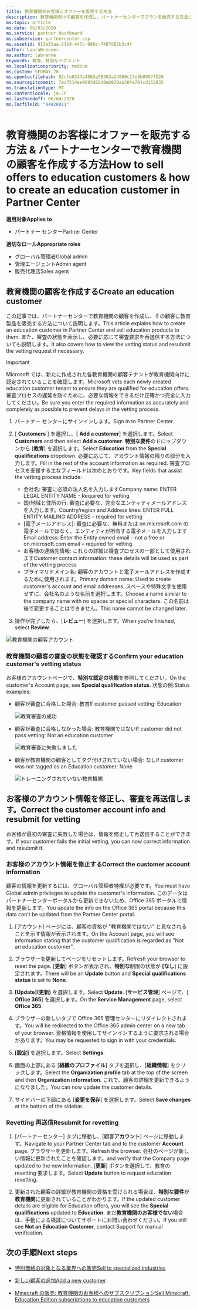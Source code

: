 ```yaml
---
title: 教育機関のお客様にオファーを販売する方法
description: 教育機関向けの顧客を作成し、パートナーセンターでプランを販売する方法について説明します。
ms.topic: article
ms.date: 06/03/2020
ms.service: partner-dashboard
ms.subservice: partnercenter-csp
ms.assetid: 913e31aa-21b9-447c-988c-7487d82b3c4f
author: LauraBrenner
ms.author: labrenne
keywords: 教育、特別なセグメント
ms.localizationpriority: medium
ms.custom: SEOMAY.20
ms.openlocfilehash: 02cfe0317e4503a58303a24900c17e9b0997f528
ms.sourcegitcommit: 7ec7514ee9693d62d8eb930aa38fe701cd152835
ms.translationtype: MT
ms.contentlocale: ja-JP
ms.lasthandoff: 06/04/2020
ms.locfileid: "84426011"
---
```

# <a name="how-to-sell-offers-to-education-customers--how-to-create-an-education-customer-in-partner-center"></a><span data-ttu-id="f7399-104">教育機関のお客様にオファーを販売する方法 & パートナーセンターで教育機関の顧客を作成する方法</span><span class="sxs-lookup"><span data-stu-id="f7399-104">How to sell offers to education customers & how to create an education customer in Partner Center</span></span>

<span data-ttu-id="f7399-105">**適用対象**</span><span class="sxs-lookup"><span data-stu-id="f7399-105">**Applies to**</span></span>

- <span data-ttu-id="f7399-106">パートナー センター</span><span class="sxs-lookup"><span data-stu-id="f7399-106">Partner Center</span></span>

<span data-ttu-id="f7399-107">**適切なロール**</span><span class="sxs-lookup"><span data-stu-id="f7399-107">**Appropriate roles**</span></span>

- <span data-ttu-id="f7399-108">グローバル管理者</span><span class="sxs-lookup"><span data-stu-id="f7399-108">Global admin</span></span>
- <span data-ttu-id="f7399-109">管理エージェント</span><span class="sxs-lookup"><span data-stu-id="f7399-109">Admin agent</span></span>
- <span data-ttu-id="f7399-110">販売代理店</span><span class="sxs-lookup"><span data-stu-id="f7399-110">Sales agent</span></span>

## <a name="create-an-education-customer"></a><span data-ttu-id="f7399-111">教育機関の顧客を作成する</span><span class="sxs-lookup"><span data-stu-id="f7399-111">Create an education customer</span></span>

<span data-ttu-id="f7399-112">この記事では、パートナーセンターで教育機関の顧客を作成し、その顧客に教育製品を販売する方法について説明します。</span><span class="sxs-lookup"><span data-stu-id="f7399-112">This article explains how to create an education customer in Partner Center and sell education products to them.</span></span> <span data-ttu-id="f7399-113">また、審査の状態を表示し、必要に応じて審査要求を再送信する方法についても説明します。</span><span class="sxs-lookup"><span data-stu-id="f7399-113">It also covers how to view the vetting status and resubmit the vetting request if necessary.</span></span>

> [!IMPORTANT]
> <span data-ttu-id="f7399-114">Microsoft では、新たに作成された各教育機関の顧客テナントが教育機関向けに認定されていることを確認します。</span><span class="sxs-lookup"><span data-stu-id="f7399-114">Microsoft vets each newly created education customer tenant to ensure they are qualified for education offers.</span></span>  <span data-ttu-id="f7399-115">審査プロセスの遅延を防ぐために、必要な情報をできるだけ正確かつ完全に入力してください。</span><span class="sxs-lookup"><span data-stu-id="f7399-115">Be sure you enter the required information as accurately and completely as possible to prevent delays in the vetting process.</span></span>

1. <span data-ttu-id="f7399-116">パートナー センターにサインインします。</span><span class="sxs-lookup"><span data-stu-id="f7399-116">Sign in to Partner Center.</span></span>

2. <span data-ttu-id="f7399-117">[ **Customers** ] を選択し、[ **Add a customer**] を選択します。</span><span class="sxs-lookup"><span data-stu-id="f7399-117">Select **Customers** and then select **Add a customer**.</span></span> <span data-ttu-id="f7399-118">**特別な要件**のドロップダウンから [**教育**] を選択します。</span><span class="sxs-lookup"><span data-stu-id="f7399-118">Select **Education** from the **Special qualifications** dropdown.</span></span>  <span data-ttu-id="f7399-119">必要に応じて、アカウント情報の残りの部分を入力します。</span><span class="sxs-lookup"><span data-stu-id="f7399-119">Fill in the rest of the account information as required.</span></span>  <span data-ttu-id="f7399-120">審査プロセスを支援する主なフィールドは次のとおりです。</span><span class="sxs-lookup"><span data-stu-id="f7399-120">Key fields that assist the vetting process include:</span></span>

   - <span data-ttu-id="f7399-121">会社名: 審査に必須の法人名を入力します</span><span class="sxs-lookup"><span data-stu-id="f7399-121">Company name: ENTER LEGAL ENTITY NAME - Required for vetting</span></span>
   - <span data-ttu-id="f7399-122">国/地域と住所の行: 審査に必要な、完全なエンティティメールアドレスを入力します。</span><span class="sxs-lookup"><span data-stu-id="f7399-122">Country/region and Address lines: ENTER FULL ENTITY MAILING ADDRESS – required for vetting</span></span>
   - <span data-ttu-id="f7399-123">[電子メールアドレス]: 審査に必要な、無料または on.microsoft.com の電子メールではなく、エンティティが所有する電子メールを入力します</span><span class="sxs-lookup"><span data-stu-id="f7399-123">Email address:  Enter the Entity owned email – not a free or on.microsoft.com email – required for vetting</span></span>
   - <span data-ttu-id="f7399-124">お客様の連絡先情報: これらの詳細は審査プロセスの一部として使用されます</span><span class="sxs-lookup"><span data-stu-id="f7399-124">Customer contact information: these details will be used as part of the vetting process</span></span>
   - <span data-ttu-id="f7399-125">プライマリドメイン名: 顧客のアカウントと電子メールアドレスを作成するために使用されます。</span><span class="sxs-lookup"><span data-stu-id="f7399-125">Primary domain name:  Used to create customer's account and email addresses.</span></span>  <span data-ttu-id="f7399-126">スペースや特殊文字を使用せずに、会社名のような名前を選択します。</span><span class="sxs-lookup"><span data-stu-id="f7399-126">Choose a name similar to the company name with no spaces or special characters.</span></span>  <span data-ttu-id="f7399-127">この名前は後で変更することはできません。</span><span class="sxs-lookup"><span data-stu-id="f7399-127">This name cannot be changed later.</span></span>

3. <span data-ttu-id="f7399-128">操作が完了したら、[**レビュー**] を選択します。</span><span class="sxs-lookup"><span data-stu-id="f7399-128">When you're finished, select **Review**.</span></span>

![教育機関の顧客アカウント](images/eduaccountinfo.png)

### <a name="confirm-your-education-customers-vetting-status"></a><span data-ttu-id="f7399-130">教育機関の顧客の審査の状態を確認する</span><span class="sxs-lookup"><span data-stu-id="f7399-130">Confirm your education customer's vetting status</span></span>

<span data-ttu-id="f7399-131">お客様のアカウントページで、**特別な認定の状態**を参照してください。</span><span class="sxs-lookup"><span data-stu-id="f7399-131">On the customer's Account page, see **Special qualification status**.</span></span>
<span data-ttu-id="f7399-132">状態の例:</span><span class="sxs-lookup"><span data-stu-id="f7399-132">Status examples:</span></span>

- <span data-ttu-id="f7399-133">顧客が審査に合格した場合: 教育</span><span class="sxs-lookup"><span data-stu-id="f7399-133">If customer passed vetting:  Education</span></span>

   ![教育審査の成功](images/edupassedvetting.png)

- <span data-ttu-id="f7399-135">顧客が審査に合格しなかった場合: 教育機関ではない</span><span class="sxs-lookup"><span data-stu-id="f7399-135">If customer did not pass vetting:  Not an education customer</span></span>

   ![教育審査に失敗しました](images/edudidnotpassvetting.PNG)

- <span data-ttu-id="f7399-137">顧客が教育機関の顧客としてタグ付けされていない場合: なし</span><span class="sxs-lookup"><span data-stu-id="f7399-137">If customer was not tagged as an Education customer:  None</span></span>

   ![トレーニングされていない教育機関](images/edunottagged.PNG)

## <a name="correct-the-customer-account-info-and-resubmit-for-vetting"></a><span data-ttu-id="f7399-139">お客様のアカウント情報を修正し、審査を再送信します。</span><span class="sxs-lookup"><span data-stu-id="f7399-139">Correct the customer account info and resubmit for vetting</span></span>  

<span data-ttu-id="f7399-140">お客様が最初の審査に失敗した場合は、情報を修正して再送信することができます。</span><span class="sxs-lookup"><span data-stu-id="f7399-140">If your customer fails the initial vetting, you can now correct information and resubmit it.</span></span>

### <a name="correct-the-customer-account-information"></a><span data-ttu-id="f7399-141">お客様のアカウント情報を修正する</span><span class="sxs-lookup"><span data-stu-id="f7399-141">Correct the customer account information</span></span>

<span data-ttu-id="f7399-142">顧客の情報を更新するには、グローバル管理者特権が必要です。</span><span class="sxs-lookup"><span data-stu-id="f7399-142">You must have Global admin privileges to update the customer's information.</span></span> <span data-ttu-id="f7399-143">このデータはパートナーセンターポータルから更新できないため、Office 365 ポータルで情報を更新します。</span><span class="sxs-lookup"><span data-stu-id="f7399-143">You update the info on the Office 365 portal because this data can't be updated from the Partner Center portal.</span></span>

1. <span data-ttu-id="f7399-144">[アカウント] ページには、顧客の資格が "教育機関ではない" と見なされることを示す情報が表示されます。</span><span class="sxs-lookup"><span data-stu-id="f7399-144">On the Account page, you will see information stating that the customer qualification is regarded as "Not an education customer".</span></span>

2. <span data-ttu-id="f7399-145">ブラウザーを更新してページをリセットします。</span><span class="sxs-lookup"><span data-stu-id="f7399-145">Refresh your browser to reset the page.</span></span> <span data-ttu-id="f7399-146">[**更新**] ボタンが表示され、**特別な**制限の状態が **[なし**] に設定されます。</span><span class="sxs-lookup"><span data-stu-id="f7399-146">There will be an **Update** button and **Special qualifications status** is set to **None**.</span></span>

3. <span data-ttu-id="f7399-147">**[Update]\(更新\)** を選択します。</span><span class="sxs-lookup"><span data-stu-id="f7399-147">Select **Update**.</span></span> <span data-ttu-id="f7399-148">[**サービス管理**] ページで、[ **Office 365**] を選択します。</span><span class="sxs-lookup"><span data-stu-id="f7399-148">On the **Service Management** page, select **Office 365**.</span></span>

4. <span data-ttu-id="f7399-149">ブラウザーの新しいタブで Office 365 管理センターにリダイレクトされます。</span><span class="sxs-lookup"><span data-stu-id="f7399-149">You will be redirected to the Office 365 admin center on a new tab of your browser.</span></span> <span data-ttu-id="f7399-150">資格情報を使用してサインインするように要求される場合があります。</span><span class="sxs-lookup"><span data-stu-id="f7399-150">You may be requested to sign in with your credentials.</span></span>

5. <span data-ttu-id="f7399-151">**[設定]** を選択します。</span><span class="sxs-lookup"><span data-stu-id="f7399-151">Select **Settings**.</span></span>

6. <span data-ttu-id="f7399-152">画面の上部にある [**組織のプロファイル**] タブを選択し、[**組織情報**] をクリックします。</span><span class="sxs-lookup"><span data-stu-id="f7399-152">Select the **Organization profile** tab at the top of the screen and then **Organization information**.</span></span> <span data-ttu-id="f7399-153">これで、顧客の詳細を更新できるようになりました。</span><span class="sxs-lookup"><span data-stu-id="f7399-153">You can now update the customer details.</span></span>

7. <span data-ttu-id="f7399-154">サイドバーの下部にある [**変更を保存**] を選択します。</span><span class="sxs-lookup"><span data-stu-id="f7399-154">Select **Save changes** at the bottom of the sidebar.</span></span>  

### <a name="resubmit-for-revetting"></a><span data-ttu-id="f7399-155">Revetting 再送信</span><span class="sxs-lookup"><span data-stu-id="f7399-155">Resubmit for revetting</span></span>

1. <span data-ttu-id="f7399-156">[パートナーセンター] タブに移動し、[顧客**アカウント**] ページに移動します。</span><span class="sxs-lookup"><span data-stu-id="f7399-156">Navigate to your Partner Center tab and to the customer **Account** page.</span></span> <span data-ttu-id="f7399-157">ブラウザーを更新します。</span><span class="sxs-lookup"><span data-stu-id="f7399-157">Refresh the browser.</span></span> <span data-ttu-id="f7399-158">会社のページが新しい情報に更新されたことを確認します。</span><span class="sxs-lookup"><span data-stu-id="f7399-158">and verify that the Company page updated to the new information.</span></span> <span data-ttu-id="f7399-159">[**更新**] ボタンを選択して、教育の revetting 要求します。</span><span class="sxs-lookup"><span data-stu-id="f7399-159">Select **Update** button to request education revetting.</span></span>

2. <span data-ttu-id="f7399-160">更新された顧客の詳細が教育機関の資格を受けられる場合は、**特別な要件**が**教育機関**に更新されていることがわかります。</span><span class="sxs-lookup"><span data-stu-id="f7399-160">If the updated customer details are eligible for Education offers, you will see the **Special qualifications** updated to **Education**.</span></span> <span data-ttu-id="f7399-161">まだ**教育機関のお客様でない**場合は、手動による検証についてサポートにお問い合わせください。</span><span class="sxs-lookup"><span data-stu-id="f7399-161">If you still see **Not an Education Customer**, contact Support for manual verification.</span></span>

## <a name="next-steps"></a><span data-ttu-id="f7399-162">次の手順</span><span class="sxs-lookup"><span data-stu-id="f7399-162">Next steps</span></span>

- [<span data-ttu-id="f7399-163">特別価格の対象となる業界への販売</span><span class="sxs-lookup"><span data-stu-id="f7399-163">Sell to specialized industries</span></span>](get-special-pricing-for-offers.md)

- [<span data-ttu-id="f7399-164">新しい顧客の追加</span><span class="sxs-lookup"><span data-stu-id="f7399-164">Add a new customer</span></span>](add-a-new-customer.md)

- [<span data-ttu-id="f7399-165">Minecraft の販売: 教育機関のお客様へのサブスクリプション</span><span class="sxs-lookup"><span data-stu-id="f7399-165">Sell Minecraft: Education Edition subscriptions to education customers</span></span>](minecraft-subscriptions.md)
